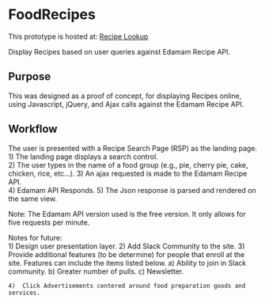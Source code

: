 # FoodRecipes
  This prototype is hosted at:  <a href="https://smartblockchain2.github.io/FoodRecipeApi/"   target="_blank">Recipe Lookup</a>
  
  Display Recipes based on user queries against Edamam Recipe API.  

## Purpose
  This was designed as a proof of concept, for displaying Recipes online, using Javascript, jQuery, and Ajax calls against the Edamam Recipe API.
  
## Workflow
  The user is presented with a Recipe Search Page (RSP) as the landing page.
    1)  The landing page displays a search control.  
    2)  The user types in the name of a food group (e.g., pie, cherry pie, cake, chicken, rice, etc...).
    3)  An ajax requested is made to the Edamam Recipe API.  
    4)  Edamam API Responds.
    5)  The Json response is parsed and rendered on the same view.
      
 Note:  The Edamam API version used is the free version.  It only allows for five requests per minute.
 
 Notes for future:  
    1)  Design user presentation layer.
    2)  Add Slack Community to the site.
    3)  Provide additional features (to be determine) for people that enroll at the site.  Features can include the items listed below.
        a)  Ability to join in Slack community.
        b)  Greater number of pulls.
        c)  Newsletter.
        
    4)  Click Advertisements centered around food preparation goods and services.
    
